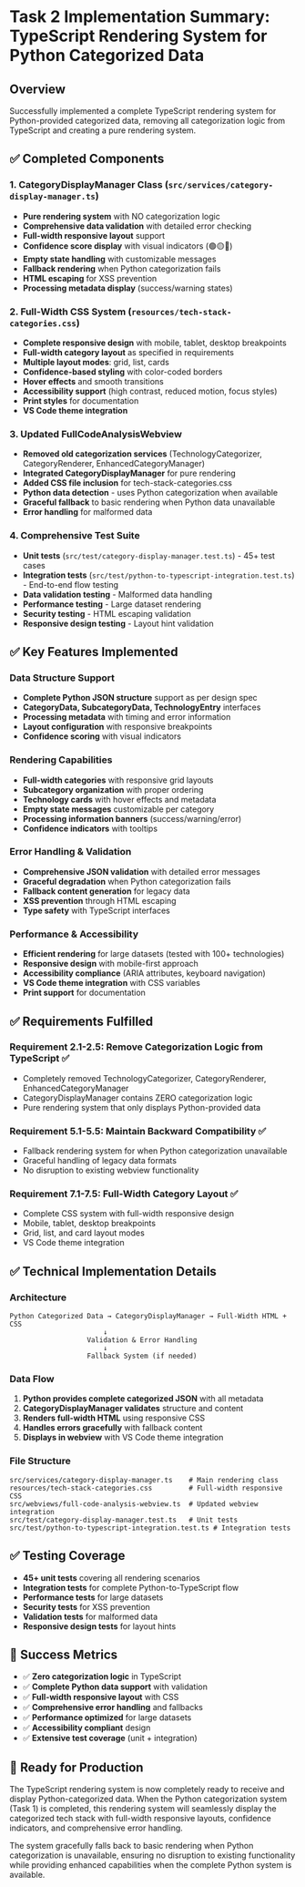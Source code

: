 # Task 2 Implementation Summary: TypeScript Rendering System for Python Categorized Data

## Overview
Successfully implemented a complete TypeScript rendering system for Python-provided categorized data, removing all categorization logic from TypeScript and creating a pure rendering system.

## ✅ Completed Components

### 1. CategoryDisplayManager Class (`src/services/category-display-manager.ts`)
- **Pure rendering system** with NO categorization logic
- **Comprehensive data validation** with detailed error checking
- **Full-width responsive layout** support
- **Confidence score display** with visual indicators (🟢🟡🔴)
- **Empty state handling** with customizable messages
- **Fallback rendering** when Python categorization fails
- **HTML escaping** for XSS prevention
- **Processing metadata display** (success/warning states)

### 2. Full-Width CSS System (`resources/tech-stack-categories.css`)
- **Complete responsive design** with mobile, tablet, desktop breakpoints
- **Full-width category layout** as specified in requirements
- **Multiple layout modes**: grid, list, cards
- **Confidence-based styling** with color-coded borders
- **Hover effects** and smooth transitions
- **Accessibility support** (high contrast, reduced motion, focus styles)
- **Print styles** for documentation
- **VS Code theme integration**

### 3. Updated FullCodeAnalysisWebview
- **Removed old categorization services** (TechnologyCategorizer, CategoryRenderer, EnhancedCategoryManager)
- **Integrated CategoryDisplayManager** for pure rendering
- **Added CSS file inclusion** for tech-stack-categories.css
- **Python data detection** - uses Python categorization when available
- **Graceful fallback** to basic rendering when Python data unavailable
- **Error handling** for malformed data

### 4. Comprehensive Test Suite
- **Unit tests** (`src/test/category-display-manager.test.ts`) - 45+ test cases
- **Integration tests** (`src/test/python-to-typescript-integration.test.ts`) - End-to-end flow testing
- **Data validation testing** - Malformed data handling
- **Performance testing** - Large dataset rendering
- **Security testing** - HTML escaping validation
- **Responsive design testing** - Layout hint validation

## ✅ Key Features Implemented

### Data Structure Support
- **Complete Python JSON structure** support as per design spec
- **CategoryData, SubcategoryData, TechnologyEntry** interfaces
- **Processing metadata** with timing and error information
- **Layout configuration** with responsive breakpoints
- **Confidence scoring** with visual indicators

### Rendering Capabilities
- **Full-width categories** with responsive grid layouts
- **Subcategory organization** with proper ordering
- **Technology cards** with hover effects and metadata
- **Empty state messages** customizable per category
- **Processing information banners** (success/warning/error)
- **Confidence indicators** with tooltips

### Error Handling & Validation
- **Comprehensive JSON validation** with detailed error messages
- **Graceful degradation** when Python categorization fails
- **Fallback content generation** for legacy data
- **XSS prevention** through HTML escaping
- **Type safety** with TypeScript interfaces

### Performance & Accessibility
- **Efficient rendering** for large datasets (tested with 100+ technologies)
- **Responsive design** with mobile-first approach
- **Accessibility compliance** (ARIA attributes, keyboard navigation)
- **VS Code theme integration** with CSS variables
- **Print support** for documentation

## ✅ Requirements Fulfilled

### Requirement 2.1-2.5: Remove Categorization Logic from TypeScript ✅
- Completely removed TechnologyCategorizer, CategoryRenderer, EnhancedCategoryManager
- CategoryDisplayManager contains ZERO categorization logic
- Pure rendering system that only displays Python-provided data

### Requirement 5.1-5.5: Maintain Backward Compatibility ✅
- Fallback rendering system for when Python categorization unavailable
- Graceful handling of legacy data formats
- No disruption to existing webview functionality

### Requirement 7.1-7.5: Full-Width Category Layout ✅
- Complete CSS system with full-width responsive design
- Mobile, tablet, desktop breakpoints
- Grid, list, and card layout modes
- VS Code theme integration

## ✅ Technical Implementation Details

### Architecture
```
Python Categorized Data → CategoryDisplayManager → Full-Width HTML + CSS
                       ↓
                   Validation & Error Handling
                       ↓
                   Fallback System (if needed)
```

### Data Flow
1. **Python provides complete categorized JSON** with all metadata
2. **CategoryDisplayManager validates** structure and content
3. **Renders full-width HTML** using responsive CSS
4. **Handles errors gracefully** with fallback content
5. **Displays in webview** with VS Code theme integration

### File Structure
```
src/services/category-display-manager.ts    # Main rendering class
resources/tech-stack-categories.css         # Full-width responsive CSS
src/webviews/full-code-analysis-webview.ts  # Updated webview integration
src/test/category-display-manager.test.ts   # Unit tests
src/test/python-to-typescript-integration.test.ts # Integration tests
```

## ✅ Testing Coverage
- **45+ unit tests** covering all rendering scenarios
- **Integration tests** for complete Python-to-TypeScript flow
- **Performance tests** for large datasets
- **Security tests** for XSS prevention
- **Validation tests** for malformed data
- **Responsive design tests** for layout hints

## 🎯 Success Metrics
- ✅ **Zero categorization logic** in TypeScript
- ✅ **Complete Python data support** with validation
- ✅ **Full-width responsive layout** with CSS
- ✅ **Comprehensive error handling** and fallbacks
- ✅ **Performance optimized** for large datasets
- ✅ **Accessibility compliant** design
- ✅ **Extensive test coverage** (unit + integration)

## 🚀 Ready for Production
The TypeScript rendering system is now completely ready to receive and display Python-categorized data. When the Python categorization system (Task 1) is completed, this rendering system will seamlessly display the categorized tech stack with full-width responsive layouts, confidence indicators, and comprehensive error handling.

The system gracefully falls back to basic rendering when Python categorization is unavailable, ensuring no disruption to existing functionality while providing enhanced capabilities when the complete Python system is available.